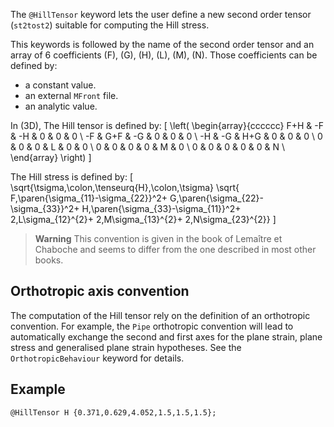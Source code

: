 The `@HillTensor` keyword lets the user define a new second order tensor
(`st2tost2`) suitable for computing the Hill stress.

This keywords is followed by the name of the second order tensor and an
array of 6 coefficients \(F\), \(G\), \(H\), \(L\), \(M\), \(N\). Those
coefficients can be defined by:

- a constant value.
- an external `MFront` file.
- an analytic value.

In \(3D\), The Hill tensor is defined by:
\[
\left(
\begin{array}{cccccc}
F+H & -F  & -H  & 0 & 0 & 0 \\
-F  & G+F & -G  & 0 & 0 & 0 \\
-H  & -G  & H+G & 0 & 0 & 0 \\
0   & 0   & 0   & L & 0 & 0 \\
0   & 0   & 0   & 0 & M & 0 \\
0   & 0   & 0   & 0 & 0 & N \\
\end{array}
\right)
\]

The Hill stress is defined by:
\[
\sqrt{\tsigma\,\colon\,\tenseurq{H}\,\colon\,\tsigma}
\sqrt{ F\,\paren{\sigma_{11}-\sigma_{22}}^2+
       G\,\paren{\sigma_{22}-\sigma_{33}}^2+
       H\,\paren{\sigma_{33}-\sigma_{11}}^2+
	  2\,L\sigma_{12}^{2}+
	  2\,M\sigma_{13}^{2}+
	  2\,N\sigma_{23}^{2}}
\]

> **Warning** This convention is given in the book of Lemaître et
> Chaboche and seems to differ from the one described in most other
> books.

## Orthotropic axis convention

The computation of the Hill tensor rely on the definition of an
orthotropic convention. For example, the `Pipe` orthotropic convention
will lead to automatically exchange the second and first axes for the
plane strain, plane stress and generalised plane strain hypotheses. See
the `OrthotropicBehaviour` keyword for details.

## Example

~~~~{#HillTensor .cpp}
@HillTensor H {0.371,0.629,4.052,1.5,1.5,1.5};
~~~~